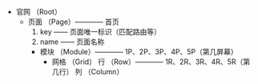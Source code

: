 - 官网 （Root）
  - 页面 （Page）———— 首页
    1. key —— 页面唯一标识（匹配路由等）
    2. name —— 页面名称
    - 模块 （Module）———— 1P、2P、3P、4P、5P（第几屏幕）
      - 网格 （Grid） 行 （Row）———— 1R、2R、3R、4R、5R（第几行） 列 （Column）
